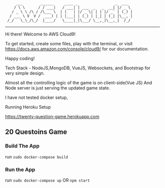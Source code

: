          ___        ______     ____ _                 _  ___  
        / \ \      / / ___|   / ___| | ___  _   _  __| |/ _ \ 
       / _ \ \ /\ / /\___ \  | |   | |/ _ \| | | |/ _` | (_) |
      / ___ \ V  V /  ___) | | |___| | (_) | |_| | (_| |\__, |
     /_/   \_\_/\_/  |____/   \____|_|\___/ \__,_|\__,_|  /_/ 
 ----------------------------------------------------------------- 


Hi there! Welcome to AWS Cloud9!

To get started, create some files, play with the terminal,
or visit https://docs.aws.amazon.com/console/cloud9/ for our documentation.

Happy coding!


Tech Stack - NodeJS,MongoDB,  VueJS, Websockets, and  Bootstrap for very simple design.

Almost all the controlling logic of the game is on client-side(Vue JS) And Node server is just serving the updated game state.

I have not tested docker setup, 

Running Heroku Setup

https://twenty-question-game.herokuapp.com 


## 20 Questoins Game

### Build The App
run `sudo docker-compose build`

### Run the App
run `sudo docker-compose up`  OR `npm start`


